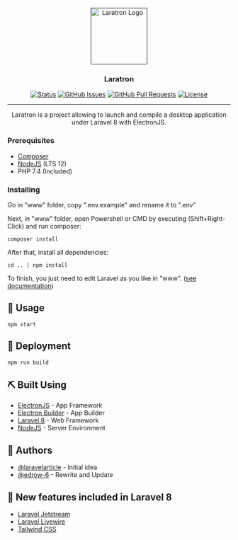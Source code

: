 <p align="center">
  <a href="" rel="noopener">
 <img width=128px height=128px src="https://i.ibb.co/P5kV9PC/laratron.png" alt="Laratron Logo"></a>
</p>

<h3 align="center">Laratron</h3>

<div align="center">

  [![Status](https://img.shields.io/badge/status-active-success.svg)]() 
  [![GitHub Issues](https://img.shields.io/github/issues/edrow-6/Laratron.svg)](https://github.com/edrow-6/Laratron/issues)
  [![GitHub Pull Requests](https://img.shields.io/github/issues-pr/edrow-6/Laratron.svg)](https://github.com/edrow-6/Laratron/pulls)
  [![License](https://img.shields.io/badge/license-MIT-blue.svg)](/LICENSE)

</div>

---

<p align="center"> Laratron is a project allowing to launch and compile a desktop application under Laravel 8 with ElectronJS.
    <br> 
</p>

### Prerequisites
- [Composer](https://getcomposer.org/)
- [NodeJS](https://nodejs.org/en/download/) (LTS 12)
- PHP 7.4 (Included)

### Installing
Go in "www" folder, copy ".env.example" and rename it to ".env"

Next, in "www" folder, open Powershell or CMD by executing (Shift+Right-Click) and run composer:
```
composer install
```
After that, install all dependencies:
```
cd .. | npm install
```
To finish, you just need to edit Laravel as you like in "www". ([see documentation](https://laravel.com/docs/8.x/configuration))

## 🧤 Usage <a name="usage"></a>
```
npm start
```

## 🌊 Deployment <a name="deployment"></a>
```
npm run build
```

## ⛏️ Built Using <a name="built_using"></a>
- [ElectronJS](https://www.electronjs.org/) - App Framework
- [Electron Builder](https://expressjs.com/) - App Builder
- [Laravel 8](https://laravel.com/) - Web Framework
- [NodeJS](https://nodejs.org/en/) - Server Environment

## 👥 Authors <a name="authors"></a>
- [@laravelarticle](https://github.com/laravelarticle/laravel-electron) - Initial idea
- [@edrow-6](https://github.com/edrow-6) - Rewrite and Update

## 👑 New features included in Laravel 8 <a name="laravel_features"></a>
- [Laravel Jetstream](https://jetstream.laravel.com)
- [Laravel Livewire](https://laravel-livewire.com/)
- [Tailwind CSS](https://tailwindcss.com/)